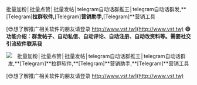 批量加粉│批量点赞│批量发帖│telegram自动话群推王│telegram自动话群发,**[Telegram]**拉群软件,**[Telegram]**营销助手,**[Telegram]**营销工具

[😍想了解推广相关软件的朋友请登录 http://www.vst.tw](http://www.vst.tw)
**😄功能介绍：群发帖子、自动私信、自动评论、自动注册、自动改资料等。需要社交引流软件联系我**

 <center><img src="https://vst.tw/MP4/tuiguang/png/4.png" alt="批量加粉│批量点赞│批量发帖│telegram自动话群推王│telegram自动话群发,**[Telegram]**拉群软件,**[Telegram]**营销助手,**[Telegram]**营销工具"></center>

[😍想了解推广相关软件的朋友请登录 http://www.vst.tw](http://www.vst.tw)



